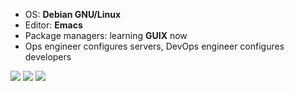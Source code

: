 - OS: **Debian GNU/Linux**
- Editor: **Emacs**
- Package managers: learning **GUIX** now
- Ops engineer configures servers, DevOps engineer configures developers

![](https://github-profile-summary-cards.vercel.app/api/cards/profile-details?username=jsirex&theme=github)
![](https://github-profile-summary-cards.vercel.app/api/cards/repos-per-language?username=jsirex&theme=github)
![](https://github-profile-summary-cards.vercel.app/api/cards/stats?username=jsirex&theme=github) 
